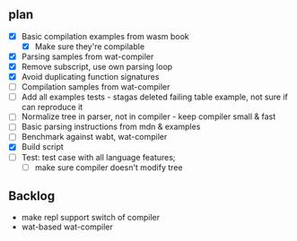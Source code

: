 
## plan

* [x] Basic compilation examples from wasm book
  * [x] Make sure they're compilable
* [x] Parsing samples from wat-compiler
* [x] Remove subscript, use own parsing loop
* [x] Avoid duplicating function signatures
* [ ] Compilation samples from wat-compiler
* [ ] Add all examples tests - stagas deleted failing table example, not sure if can reproduce it
* [ ] Normalize tree in parser, not in compiler - keep compiler small & fast
* [ ] Basic parsing instructions from mdn & examples
* [ ] Benchmark against wabt, wat-compiler
* [x] Build script
* [ ] Test: test case with all language features;
  * [ ] make sure compiler doesn't modify tree

## Backlog

* make repl support switch of compiler
* wat-based wat-compiler

